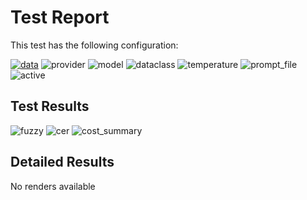 # Test Report

This test has the following configuration:

<a href="/humanities_data_benchmark/benchmarks/medieval_manuscripts"><img src="https://img.shields.io/badge/data-medieval_manuscripts-lightgrey" alt="data"></a>&nbsp;<img src="https://img.shields.io/badge/provider-openrouter-green" alt="provider">&nbsp;<img src="https://img.shields.io/badge/model-x--ai/grok--4-blue" alt="model">&nbsp;<img src="https://img.shields.io/badge/dataclass-Document-purple" alt="dataclass">&nbsp;<img src="https://img.shields.io/badge/temperature-0.0-ffff00" alt="temperature">&nbsp;<img src="https://img.shields.io/badge/prompt_file-prompt.txt-lightgrey" alt="prompt_file">&nbsp;<img src="https://img.shields.io/badge/active-yes-brightgreen" alt="active">

## Test Results
<img src="https://img.shields.io/badge/fuzzy-0.383-brightgreen" alt="fuzzy">&nbsp;<img src="https://img.shields.io/badge/cer-0.686-brightgreen" alt="cer">&nbsp;<img src="https://img.shields.io/badge/cost_summary-{'total_input_tokens': 19428, 'total_output_tokens': 91561, 'total_tokens': 110989, 'input_cost_usd': 0.058284, 'output_cost_usd': 1.373415, 'total_cost_usd': 1.431699, 'pricing_date': '2025--10--24', 'input_price_per_million': 3.0, 'output_price_per_million': 15.0}-brightgreen" alt="cost_summary">&nbsp;

## Detailed Results
No renders available

